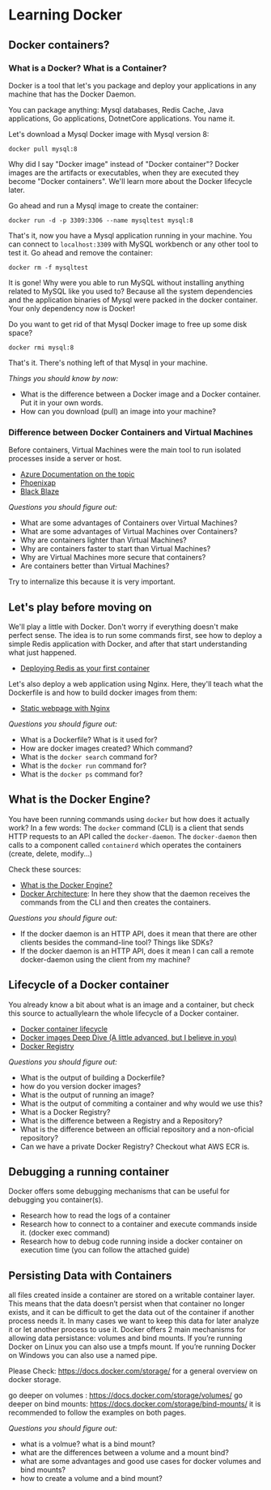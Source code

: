 # Learning Docker

## Docker containers?
### What is a Docker? What is a Container?
Docker is a tool that let's you package and deploy your applications in any machine that has the Docker Daemon.

You can package anything: Mysql databases, Redis Cache, Java applications, Go applications, DotnetCore applications. You name it.

Let's download a Mysql Docker image with Mysql version 8:
```
docker pull mysql:8
```
Why did I say "Docker image" instead of "Docker container"? Docker images are the artifacts or executables, when they are executed they become "Docker containers". We'll learn more about the Docker lifecycle later.


Go ahead and run a Mysql image to create the container:
```
docker run -d -p 3309:3306 --name mysqltest mysql:8
```
That's it, now you have a Mysql application running in your machine. You can connect to `localhost:3309` with MySQL workbench or any other tool to test it.
Go ahead and remove the container:
```
docker rm -f mysqltest
```
It is gone! Why were you able to run MySQL without installing anything related to MySQL like you used to? Because all the system dependencies and the application binaries of Mysql were packed in the docker container. Your only dependency now is Docker!

Do you want to get rid of that Mysql Docker image to free up some disk space?
```
docker rmi mysql:8
```
That's it. There's nothing left of that Mysql in your machine.

*Things you should know by now:*
- What is the difference between a Docker image and a Docker container. Put it in your own words.
- How can you download (pull) an image into your machine?

### Difference between Docker Containers and Virtual Machines
Before containers, Virtual Machines were the main tool to run isolated processes inside a server or host.

- [Azure Documentation on the topic](https://docs.microsoft.com/en-us/virtualization/windowscontainers/about/containers-vs-vm)
- [Phoenixap](https://phoenixnap.com/kb/containers-vs-vms)
- [Black Blaze](https://www.backblaze.com/blog/vm-vs-containers/)

*Questions you should figure out:*

- What are some advantages of Containers over Virtual Machines?
- What are some advantages of Virtual Machines over Containers?
- Why are containers lighter than Virtual Machines?
- Why are containers faster to start than Virtual Machines?
- Why are Virtual Machines more secure that containers?
- Are containers better than Virtual Machines?

Try to internalize this because it is very important.

## Let's play before moving on
We'll play a little with Docker. Don't worry if everything doesn't make perfect sense.
The idea is to run some commands first, see how to deploy a simple Redis application with Docker, and after that start understanding what just happened.
- [Deploying Redis as your first container](https://www.katacoda.com/courses/docker/deploying-first-container)

Let's also deploy a web application using Nginx. Here, they'll teach what the Dockerfile is and how to build docker images from them:

- [Static webpage with Nginx](https://www.katacoda.com/courses/docker/create-nginx-static-web-server)

*Questions you should figure out:*
- What is a Dockerfile? What is it used for?
- How are docker images created? Which command?
- What is the `docker search` command for?
- What is the `docker run` command for?
- What is the `docker ps` command for?


## What is the Docker Engine?

You have been running commands using `docker` but how does it actually work? In a few words: The `docker` command (CLI) is a client that sends HTTP requests to an API called the `docker-daemon`. The `docker-daemon` then calls to a component called `containerd` which operates the containers (create, delete, modify...)

Check these sources:
- [What is the Docker Engine?](https://docs.docker.com/engine/)
- [Docker Architecture](https://www.katacoda.com/courses/docker/create-nginx-static-web-server): In here they show that the daemon receives the commands from the CLI and then creates the containers.

*Questions you should figure out:*
- If the docker daemon is an HTTP API, does it mean that there are other clients besides the command-line tool? Things like SDKs?
- If the docker daemon is an HTTP API, does it mean I can call a remote docker-daemon using the client from my machine?

## Lifecycle of a Docker container
You already know a bit about what is an image and a container, but check this source to actuallylearn the whole lifecycle of a Docker container.

- [Docker container lifecycle](https://dzone.com/articles/docker-crash-course)
- [Docker images Deep Dive (A little advanced, but I believe in you)](https://app.pluralsight.com/course-player?clipId=ef5d35f2-655e-4a2e-9cee-be6f8a31fc98)
- [Docker Registry](https://app.pluralsight.com/course-player?clipId=a41763a7-278d-4599-8731-1cd3568cc37c)

*Questions you should figure out:*
- What is the output of building a Dockerfile?
- how do you version docker images? 
- What is the output of running an image?
- What is the output of commiting a container and why would we use this?
- What is a Docker Registry?
- What is the difference between a Registry and a Repository?
- What is the difference between an official repository and a non-oficial repository?
- Can we have a private Docker Registry? Checkout what AWS ECR is.

## Debugging a running container
Docker offers some debugging mechanisms that can be useful for debugging you container(s).
- Research how to read the logs of a container
- Research how to connect to a container and execute commands inside it. (docker exec command)
- Research how to debug code running inside a docker container on execution time (you can follow the attached guide)

## Persisting Data with Containers
all files created inside a container are stored on a writable container layer. This means that the  data doesn’t persist when that container
no longer exists, and it can be difficult to get the data out of the container if another process needs it. In many cases we want to keep this data for
later analyze it or let another process to use it. Docker offers 2 main  mechanisms for allowing data persistance: volumes and bind mounts. If you’re running Docker on Linux you can also use a tmpfs mount. If you’re running Docker on Windows you can also use a named pipe.

Please Check: 
https://docs.docker.com/storage/
for a general overview on docker storage.

go deeper on volumes : https://docs.docker.com/storage/volumes/ 
go deeper on bind mounts: https://docs.docker.com/storage/bind-mounts/
it is recommended to follow the examples on both pages.

*Questions you should figure out:*
- what is a volmue? what is a bind mount?
- what are the differences between a volume and a mount bind?
- what are some advantages and good use cases for docker volumes and bind mounts? 
- how to create a volume and a bind mount? 
